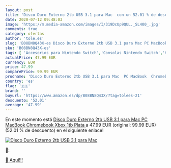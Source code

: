 ```yaml
---
layout: post
title: 'Disco Duro Externo 2tb USB 3.1 para Mac  con un 52.01 % de descuento'
date: 2020-07-12 09:48:03
image: 'https://m.media-amazon.com/images/I/319DcUp9QUL._SL400_.jpg'
comments: true
category: ofertas
author: 'tole.es'
slug: 'B08BN8Q43X-es Disco Duro Externo 2tb USB 3.1 para Mac PC MacBook...'
sku: 'B08BN8Q43X-es'
tags: [ 'Accesorios para Nintendo Switch','Consolas Nintendo Switch','Hardware y juegos para Nintendo Switch','Juegos para Nintendo Switch','Mandos para Nintendo Switch','Videojuegos','xbox', ]
actualPrice: 47.99 EUR
currency: EUR
price: 47.99
comparePrice: 99.99 EUR
prodname: 'Disco Duro Externo 2tb USB 3.1 para Mac  PC MacBook  Chromebook  Xbox  1tb  Plata '
country: 'es'
flag: '🇪🇸'
brand: ''
buyurl: 'https://www.amazon.es/dp/B08BN8Q43X/?tag=tolees-21'
descuento: '52.01'
average: '47.99'
---
```


En este momento está [Disco Duro Externo 2tb USB 3.1 para Mac  PC MacBook  Chromebook  Xbox  1tb  Plata ](https://www.amazon.es/dp/B08BN8Q43X/?tag=tolees-21) a 47.99 EUR (original: 99.99 EUR) (52.01 %  de descuento) en el siguiente enlace!

[![Disco Duro Externo 2tb USB 3.1 para Mac ](https://m.media-amazon.com/images/I/319DcUp9QUL._SL400_.jpg)](https://www.amazon.es/dp/B08BN8Q43X/?tag=tolees-21)

🔎:


[🛒 Aquí!!!](https://www.amazon.es/dp/B08BN8Q43X/?tag=tolees-21)
